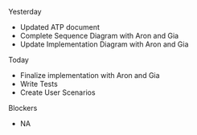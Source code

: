 Yesterday
- Updated ATP document
- Complete Sequence Diagram with Aron and Gia
- Update Implementation Diagram with Aron and Gia

Today
- Finalize implementation with Aron and Gia
- Write Tests
- Create User Scenarios

Blockers
- NA
